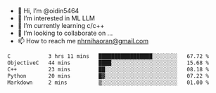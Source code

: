 - 👋 Hi, I’m @oidin5464
- 👀 I’m interested in ML LLM
- 🌱 I’m currently learning c/c++
- 💞️ I’m looking to collaborate on ...
- 📫 How to reach me nhrnihaoran@gmail.com

<!--START_SECTION:waka-->

```txt
C            3 hrs 11 mins   █████████████████░░░░░░░░   67.72 %
ObjectiveC   44 mins         ████░░░░░░░░░░░░░░░░░░░░░   15.68 %
C++          23 mins         ██░░░░░░░░░░░░░░░░░░░░░░░   08.18 %
Python       20 mins         █▓░░░░░░░░░░░░░░░░░░░░░░░   07.22 %
Markdown     2 mins          ▒░░░░░░░░░░░░░░░░░░░░░░░░   01.00 %
```

<!--END_SECTION:waka-->

<!---
oidin5464/oidin5464 is a ✨ special ✨ repository because its `README.md` (this file) appears on your GitHub profile.
You can click the Preview link to take a look at your changes.
--->
